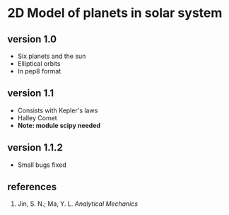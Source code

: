 # 2D Model of planets in solar system
## version 1.0
- Six planets and the sun
- Elliptical orbits
- In pep8 format
## version 1.1
- Consists with Kepler's laws
- Halley Comet
- **Note: module scipy needed**
## version 1.1.2
- Small bugs fixed


## references
1. Jin, S. N.; Ma, Y. L. *Analytical Mechanics*
